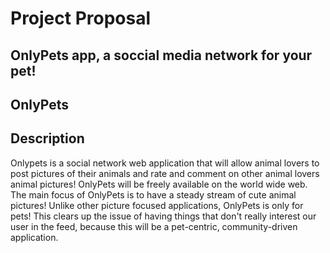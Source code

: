 # Project Proposal


## OnlyPets app, a soccial media network for your pet!

## OnlyPets

## Description
Onlypets is a social network web application that will allow animal lovers to post pictures of their animals and rate and comment on other animal lovers animal pictures! OnlyPets will be freely available on the world wide web. The main focus of OnlyPets is to have a steady stream of cute animal pictures! Unlike other picture focused applications, OnlyPets is only for pets! This clears up the issue of having things that don't really interest our user in the feed, because this will be a pet-centric, community-driven application. 
